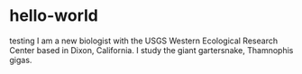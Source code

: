 # hello-world
testing
I am a new biologist with the USGS Western Ecological Research Center based in Dixon, California. I study the giant gartersnake, Thamnophis gigas.
